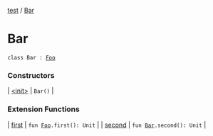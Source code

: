 [test](test/index) / [Bar](test/-bar/index)

# Bar

`class Bar : `[`Foo`](test/-foo/index)

### Constructors

| [&lt;init&gt;](test/-bar/-init-) | `Bar()` |

### Extension Functions

| [first](test/first) | `fun `[`Foo`](test/-foo/index)`.first(): Unit` |
| [second](test/second) | `fun `[`Bar`](test/-bar/index)`.second(): Unit` |

